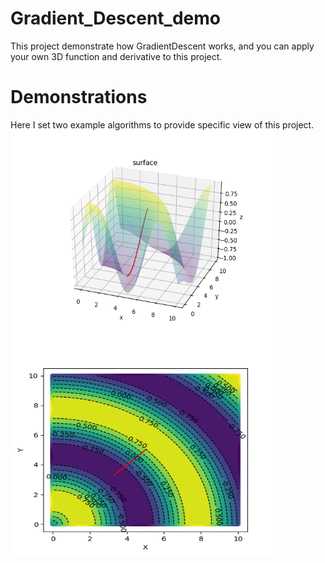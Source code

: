 # Gradient_Descent_demo
This project demonstrate how GradientDescent works, and you can apply your own 3D function and derivative to this project.

# Demonstrations
Here I set two example algorithms to provide specific view of this project.
<img align="center" width="420" height="340" src="https://github.com/jimmg35/Gradient_Descent_demo/blob/master/images/demo1.png">
<img align="center" width="420" height="340" src="https://github.com/jimmg35/Gradient_Descent_demo/blob/master/images/DEMO2.png">
